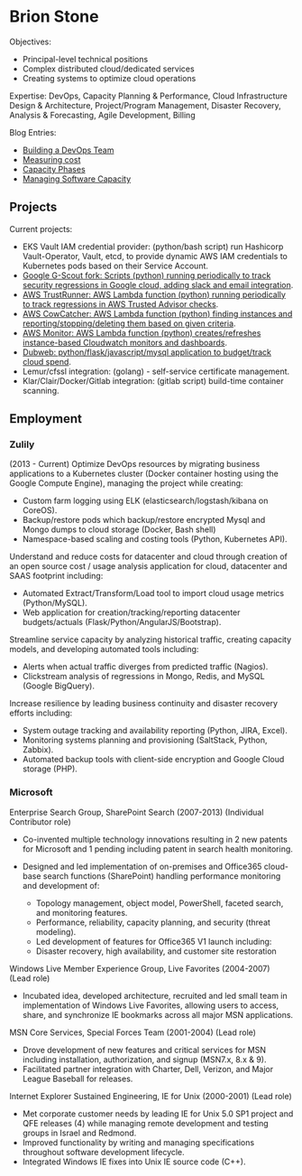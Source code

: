 # Brion Stone

Objectives:
- Principal-level technical positions
- Complex distributed cloud/dedicated services
- Creating systems to optimize cloud operations

Expertise:
DevOps, Capacity Planning & Performance, Cloud Infrastructure Design & Architecture, Project/Program Management, Disaster Recovery, Analysis & Forecasting, Agile Development, Billing
 
Blog Entries:

- [Building a DevOps Team](./blog/building_devops.md)
- [Measuring cost](./blog/dubweb.md)
- [Capacity Phases](./blog/cap_phases.md) 
- [Managing Software Capacity](./blog/capacity.md) 

## Projects
Current projects:

- EKS Vault IAM credential provider: (python/bash script) run Hashicorp Vault-Operator, Vault, etcd, to provide dynamic AWS IAM credentials to Kubernetes pods based on their Service Account.
- [Google G-Scout fork:  Scripts (python) running periodically to track security regressions in Google cloud, adding slack and email integration](https://github.com/zulily/G-Scout).
- [AWS TrustRunner:  AWS Lambda function (python) running periodically to track regressions in AWS Trusted Advisor checks](https://github.com/zulily/aws_trustrunner).
- [AWS CowCatcher: AWS Lambda function (python) finding instances and reporting/stopping/deleting them based on given criteria](https://github.com/zulily/cow_catcher).
- [AWS Monitor: AWS Lambda function (python)  creates/refreshes instance-based Cloudwatch monitors and dashboards](https://github.com/zulily/aws_monitor).
- [Dubweb: python/flask/javascript/mysql application to budget/track cloud spend](https://github.com/zulily/dubweb).
- Lemur/cfssl integration: (golang) - self-service certificate management.
- Klar/Clair/Docker/Gitlab integration: (gitlab script) build-time container scanning. 

## Employment

### Zulily
(2013 - Current)
Optimize DevOps resources by migrating business applications to a Kubernetes cluster (Docker container hosting using the Google Compute Engine), managing the project while creating:

-  Custom farm logging using ELK (elasticsearch/logstash/kibana on CoreOS).
-	Backup/restore pods which backup/restore encrypted Mysql and Mongo dumps to cloud storage (Docker, Bash shell)
-	Namespace-based scaling and costing tools (Python, Kubernetes API).

Understand and reduce costs for datacenter and cloud through creation of an open source cost / usage analysis application for cloud, datacenter and SAAS footprint including:

- 	Automated Extract/Transform/Load tool to import cloud usage metrics (Python/MySQL).
-  Web application for creation/tracking/reporting datacenter budgets/actuals (Flask/Python/AngularJS/Bootstrap).

Streamline service capacity by analyzing historical traffic, creating capacity models, and developing automated tools including:

-  Alerts when actual traffic diverges from predicted traffic (Nagios).
-  Clickstream analysis of regressions in Mongo, Redis, and MySQL (Google BigQuery).

Increase resilience by leading business continuity and disaster recovery efforts including:

- 	System outage tracking and availability reporting (Python, JIRA, Excel).
-	Monitoring systems planning and provisioning (SaltStack, Python, Zabbix).
- 	Automated backup tools with client-side encryption and Google Cloud storage (PHP).

### Microsoft
Enterprise Search Group, SharePoint Search (2007-2013)
(Individual Contributor role)

- Co-invented multiple technology innovations resulting in 2 new patents for Microsoft and 1 pending including patent in search health monitoring.
- Designed and led implementation of on-premises and Office365 cloud-base search functions (SharePoint) handling performance monitoring and development of:

	- Topology management, object model, PowerShell, faceted search, and monitoring features.
	- Performance, reliability, capacity planning, and security (threat modeling).
	- Led development of features for Office365 V1 launch including: 
	- Disaster recovery, high availability, and customer site restoration

Windows Live Member Experience Group, Live Favorites (2004-2007) (Lead role)

- Incubated idea, developed architecture, recruited and led small team in implementation of Windows Live Favorites, allowing users to access, share, and synchronize IE bookmarks across all major MSN applications.

MSN Core Services, Special Forces Team (2001-2004)
(Lead role)

- Drove development of new features and critical services for MSN including installation, authorization, and signup (MSN7.x, 8.x & 9).
- Facilitated partner integration with Charter, Dell, Verizon, and Major League Baseball for releases.

Internet Explorer Sustained Engineering, IE for Unix (2000-2001) (Lead role)

- Met corporate customer needs by leading IE for Unix 5.0 SP1 project and QFE releases (4) while managing remote development and testing groups in Israel and Redmond.
- Improved functionality by writing and managing specifications throughout software development lifecycle. 
- Integrated Windows IE fixes into Unix IE source code (C++).
